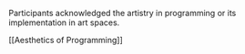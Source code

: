 Participants acknowledged the artistry in programming or its implementation in art spaces.

[[Aesthetics of Programming]]